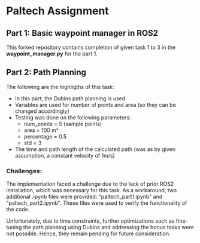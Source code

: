 # Paltech Assignment

## Part 1: Basic waypoint manager in ROS2

This forked repository contains completion of given task 1 to 3 in the **waypoint_manager.py** for the part 1.

## Part 2: Path Planning 

The following are the highligths of this task:
- In this part, the Dubins path planning is used
- Variables are used for number of points and area (so they can be changed accordingly)
- Testing was done on the following parameters:
    - num_points = 5 (sample points)
    - area = 100 m²
    - percentage = 0.5
    - std = 3
- The time and path length of the calculated path (was as by given assumption, a constant velocity of 1m/s)


### Challenges:

The implementation faced a challenge due to the lack of prior ROS2 installation, which was necessary for this task. As a workaround, two additional .ipynb files were provided: "paltech_part1.ipynb" and "paltech_part2.ipynb". These files were used to verify the functionality of the code.

Unfortunately, due to time constraints, further optimizations such as fine-tuning the path planning using Dubins and addressing the bonus tasks were not possible. Hence, they remain pending for future consideration.
